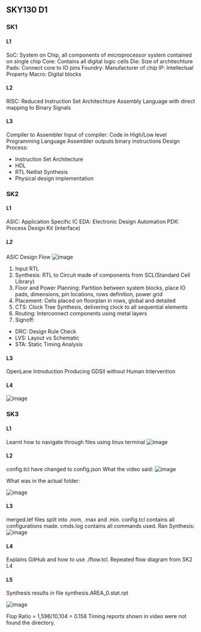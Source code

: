 ## SKY130 D1 
### SK1
#### L1
SoC: System on Chip, all components of microprocessor system contained on single chip
Core: Contains all digital logic cells
Die: Size of architechture
Pads: Connect core to IO pins
Foundry: Manufacturer of chip
IP: Intellectual Property
Macro: Digital blocks
#### L2
RISC: Reduced Instruction Set Architechture
Assembly Language with direct mapping to Binary Signals
#### L3
Compiler to Assembler
Input of compiler: Code in High/Low level Programming Language 
Assembler outputs binary instructions
Design Process:
- Instruction Set Architecture
- HDL
- RTL Netlist Synthesis
- Physical design implementation

### SK2
#### L1
ASIC: Application Specific IC
EDA: Electronic Design Automation
PDK: Process Design Kit (interface)
##### L2
ASIC Design Flow
![image](https://github.com/mkhaliq12/RS_ChipDesign/assets/139871694/26a2718e-81e3-46fa-b4e8-d24c218bd79e)
1. Input RTL
2. Synthesis: RTL to Circuit made of components from SCL(Standard Cell Library)
3. Floor and Power Planning: Partition between system blocks, place IO pads, dimensions, pin locations, rows definition, power grid
4. Placement: Cells placed on floorplan in rows, global and detailed
5. CTS: Clock Tree Synthesis, delivering clock to all sequential elements
6. Routing: Interconnect components using metal layers
7. Signoff:
  - DRC: Design Rule Check
  - LVS: Layout vs Schematic
  - STA: Static Timing Analysis
#### L3
OpenLane Introduction
Producing GDSII without Human Intervention 
#### L4
![image](https://github.com/mkhaliq12/RS_ChipDesign/assets/139871694/1329c531-eed1-4261-9f44-2d67a973db16)

### SK3
#### L1
Learnt how to navigate through files using linux terminal
![image](https://github.com/mkhaliq12/RS_ChipDesign/assets/139871694/29ad7d93-bb83-4a6c-9a94-d8dd2dcc5f0f)

#### L2
config.tcl have changed to config.json
What the video said:
![image](https://github.com/mkhaliq12/RS_ChipDesign/assets/139871694/0f9c20a1-cd67-47e1-a156-aeea535d7c6e)

What was in the actual folder:

![image](https://github.com/mkhaliq12/RS_ChipDesign/assets/139871694/de2fbefd-0d25-4fa3-8f47-fa7376c9b093)

#### L3
merged.lef files split into .nom, .max and .min.
config.tcl contains all configurations made.
cmds.log contains all commands used.
Ran Synthesis:
![image](https://github.com/mkhaliq12/RS_ChipDesign/assets/139871694/fdad0772-e8b6-45e6-ba53-c8201698feae)


#### L4
Explains GitHub and how to use ./flow.tcl.
Repeated flow diagram from SK2 L4

#### L5
Synthesis results in file synthesis.AREA_0.stat.rpt

![image](https://github.com/mkhaliq12/RS_ChipDesign/assets/139871694/5148f62a-c9af-46f9-b3d3-c267f5a2116e)

Flop Ratio = 1,596/10,104 = 0.158
Timing reports shown in video were not found the directory.

